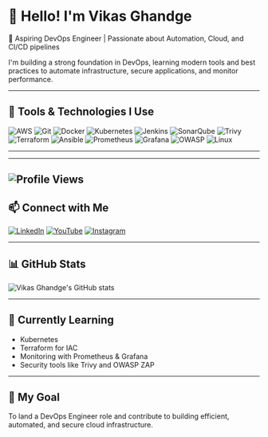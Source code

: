 # 👋 Hello! I'm Vikas Ghandge

🚀 Aspiring DevOps Engineer | Passionate about Automation, Cloud, and CI/CD pipelines

I'm building a strong foundation in DevOps, learning modern tools and best practices to automate infrastructure, secure applications, and monitor performance.

---

## 🔧 Tools & Technologies I Use

![AWS](https://img.shields.io/badge/AWS-232F3E?style=for-the-badge&logo=amazon-aws&logoColor=white)
![Git](https://img.shields.io/badge/Git-F05032?style=for-the-badge&logo=git&logoColor=white)
![Docker](https://img.shields.io/badge/Docker-2496ED?style=for-the-badge&logo=docker&logoColor=white)
![Kubernetes](https://img.shields.io/badge/Kubernetes-326CE5?style=for-the-badge&logo=kubernetes&logoColor=white)
![Jenkins](https://img.shields.io/badge/Jenkins-D24939?style=for-the-badge&logo=jenkins&logoColor=white)
![SonarQube](https://img.shields.io/badge/SonarQube-4E9BCD?style=for-the-badge&logo=sonarqube&logoColor=white)
![Trivy](https://img.shields.io/badge/Trivy-0F0F0F?style=for-the-badge&logo=trivy&logoColor=white)
![Terraform](https://img.shields.io/badge/Terraform-7B42BC?style=for-the-badge&logo=terraform&logoColor=white)
![Ansible](https://img.shields.io/badge/Ansible-EE0000?style=for-the-badge&logo=ansible&logoColor=white)
![Prometheus](https://img.shields.io/badge/Prometheus-E6522C?style=for-the-badge&logo=prometheus&logoColor=white)
![Grafana](https://img.shields.io/badge/Grafana-F46800?style=for-the-badge&logo=grafana&logoColor=white)
![OWASP](https://img.shields.io/badge/OWASP-000000?style=for-the-badge&logo=owasp&logoColor=white)
![Linux](https://img.shields.io/badge/Linux-FCC624?style=for-the-badge&logo=linux&logoColor=black)

---

---
![Profile Views](https://komarev.com/ghpvc/?username=Vikasghandge&color=blue)
---

## 📫 Connect with Me

[![LinkedIn](https://img.shields.io/badge/LinkedIn-blue?style=for-the-badge&logo=linkedin&logoColor=white)](https://linkedin.com/in/your-link)
[![YouTube](https://img.shields.io/badge/YouTube-red?style=for-the-badge&logo=youtube&logoColor=white)](https://youtube.com/yourchannel)
[![Instagram](https://img.shields.io/badge/Instagram-E4405F?style=for-the-badge&logo=instagram&logoColor=white)](https://instagram.com/yourprofile)

---

## 📊 GitHub Stats

![Vikas Ghandge's GitHub stats](https://github-readme-stats.vercel.app/api?username=Vikasghandge&show_icons=true&theme=tokyonight)

---

## 🧠 Currently Learning

- Kubernetes
- Terraform for IAC
- Monitoring with Prometheus & Grafana
- Security tools like Trivy and OWASP ZAP

---

## 🌱 My Goal

To land a DevOps Engineer role and contribute to building efficient, automated, and secure cloud infrastructure.

